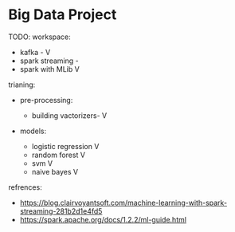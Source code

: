 # Big Data Project
TODO:
workspace:
  - kafka - V
  - spark streaming -
  - spark with MLib V

trianing:
  - pre-processing:
    - building vactorizers- V
  
  - models:
      - logistic regression V
      - random forest V
      - svm V
      - naive bayes V
      
refrences:
  - https://blog.clairvoyantsoft.com/machine-learning-with-spark-streaming-281b2d1e4fd5
  - https://spark.apache.org/docs/1.2.2/ml-guide.html
